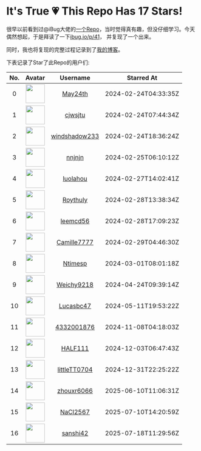 # It's True 💗 This Repo Has 17 Stars!

很早以前看到过@iBug大佬的[一个Repo](https://github.com/iBug/This-Repo-Has-572-Stars)，当时觉得真有趣，但没仔细学习。今天偶然想起，于是拜读了一下[ibug.io/p/41](https://ibug.io/p/41)，
并复现了一个出来。

同时，我也将复现的完整过程记录到了[我的博客](https://blog.fyz666.xyz/blog/9506/)。

下表记录了Star了此Repo的用户们:

| No. | Avatar | Username | Starred At |
| :---: | :---: | :---: | :---: |
| 0 | <img src='https://avatars.githubusercontent.com/u/34061588?v=4' width='50'> | [May24th](https://github.com/May24th) | 2024-02-24T04:33:35Z |
| 1 | <img src='https://avatars.githubusercontent.com/u/147902813?v=4' width='50'> | [cjwsjtu](https://github.com/cjwsjtu) | 2024-02-24T07:44:34Z |
| 2 | <img src='https://avatars.githubusercontent.com/u/50669888?v=4' width='50'> | [windshadow233](https://github.com/windshadow233) | 2024-02-24T18:36:24Z |
| 3 | <img src='https://avatars.githubusercontent.com/u/101506027?v=4' width='50'> | [nnjnjn](https://github.com/nnjnjn) | 2024-02-25T06:10:12Z |
| 4 | <img src='https://avatars.githubusercontent.com/u/133310640?v=4' width='50'> | [luolahou](https://github.com/luolahou) | 2024-02-27T14:02:41Z |
| 5 | <img src='https://avatars.githubusercontent.com/u/57201828?v=4' width='50'> | [Roythuly](https://github.com/Roythuly) | 2024-02-28T13:38:34Z |
| 6 | <img src='https://avatars.githubusercontent.com/u/1885663?v=4' width='50'> | [leemcd56](https://github.com/leemcd56) | 2024-02-28T17:09:23Z |
| 7 | <img src='https://avatars.githubusercontent.com/u/44392324?v=4' width='50'> | [Camille7777](https://github.com/Camille7777) | 2024-02-29T04:46:30Z |
| 8 | <img src='https://avatars.githubusercontent.com/u/39520803?v=4' width='50'> | [Ntimesp](https://github.com/Ntimesp) | 2024-03-01T08:01:18Z |
| 9 | <img src='https://avatars.githubusercontent.com/u/129372531?v=4' width='50'> | [Weichy9218](https://github.com/Weichy9218) | 2024-04-24T09:39:14Z |
| 10 | <img src='https://avatars.githubusercontent.com/u/122161095?v=4' width='50'> | [Lucasbc47](https://github.com/Lucasbc47) | 2024-05-11T19:53:22Z |
| 11 | <img src='https://avatars.githubusercontent.com/u/107601950?v=4' width='50'> | [4332001876](https://github.com/4332001876) | 2024-11-08T04:18:03Z |
| 12 | <img src='https://avatars.githubusercontent.com/u/58055693?v=4' width='50'> | [HALF111](https://github.com/HALF111) | 2024-12-03T06:47:43Z |
| 13 | <img src='https://avatars.githubusercontent.com/u/43040536?v=4' width='50'> | [littleTT0704](https://github.com/littleTT0704) | 2024-12-31T22:25:22Z |
| 14 | <img src='https://avatars.githubusercontent.com/u/125962399?v=4' width='50'> | [zhouxr6066](https://github.com/zhouxr6066) | 2025-06-10T11:06:31Z |
| 15 | <img src='https://avatars.githubusercontent.com/u/128216194?v=4' width='50'> | [NaCl2567](https://github.com/NaCl2567) | 2025-07-10T14:20:59Z |
| 16 | <img src='https://avatars.githubusercontent.com/u/104616398?v=4' width='50'> | [sanshi42](https://github.com/sanshi42) | 2025-07-18T11:29:56Z |